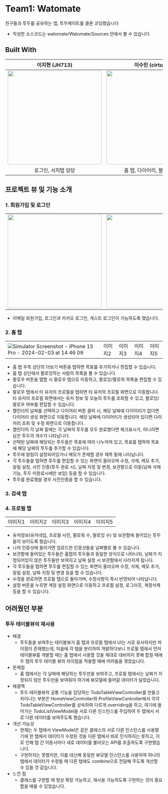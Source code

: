 # Team1: Watomate

친구들과 투두를 공유하는 앱, 투두메이트를 클론 코딩했습니다

- 작성한 소스코드는 watomate/Watomate/Sources 안에서 볼 수 있습니다


## Built With

| 이지현 (JH713) | 이수민 (cirtuare) | 권현구 (h9kwon) |
| :----------------------------------------: | :---------------------------------: | :---------------------------------: |
| <img src="https://github.com/wafflestudio21-5/team1-iOS/assets/86519350/b4ab62ab-37e8-465a-b51b-3d5c758ade14" width="300px"> | <img src="" width="300px"> | <img src="" width="300px"> |
| 로그인, 서치탭 담당 | 홈 탭, 다이어리, 팔로우 담당 | 프로필 탭, 투두리스트 담당 |

## 프로젝트 뷰 및 기능 소개 

### 1. 회원가입 및 로그인

| | | |
|---|---|---|
| <img src="https://github.com/wafflestudio21-5/team1-iOS/assets/86519350/306f1a63-f533-44fb-9853-c90e1f32e1bf" width="300px"> | <img src="https://github.com/wafflestudio21-5/team1-iOS/assets/86519350/f39f8e0c-096b-4a45-a037-92da1ff2f4b0" width="300px"> | <img src="https://github.com/wafflestudio21-5/team1-iOS/assets/86519350/5ee02076-91df-4f1e-885e-49a7cb9ed090" width="300px"> |

- 이메일 회원가입, 로그인과 카카오 로그인, 게스트 로그인이 가능하도록 했습니다.

### 2. 홈 탭

| | | | | |
|---|---|---|---|---|
| ![Simulator Screenshot - iPhone 15 Pro - 2024-02-03 at 14 46 09](https://github.com/wafflestudio21-5/team1-iOS/assets/86866423/63a3876d-f862-456a-b892-12fd27dc72bd) | 이미지2 | 이미지3 | 이미지4 | 이미지5 |

- 홈 탭 우측 상단의 더보기 버튼을 탭하면 목표를 추가하거나 편집할 수 있습니다.
- 홈 탭 상단에서 팔로잉하는 사람의 목록을 볼 수 있습니다.
- 팔로우 버튼을 탭할 시 팔로우 탭으로 이동하고, 팔로잉/팔로워 목록을 편집할 수 있습니다.
- 팔로우 탭에서 타 유저의 프로필을 탭하면 타 유저의 프로필 화면으로 이동합니다. 타 유저의 프로필 화면에서는 유저 정보 및 오늘의 투두를 조회할 수 있고, 팔로잉/팔로우 여부를 편집할 수 있습니다.
- 캘린더의 날짜를 선택하고 다이어리 버튼 클릭 시, 해당 날짜에 다이어리가 없다면 다이어리 생성 화면으로 이동합니다. 해당 날짜에 다이어리가 생성되어 있다면 다이어리 조회 및 수정 화면으로 이동합니다.
- 캘린더의 각 날짜 밑에는 각 날짜의 투두를 모두 완료했다면 체크표시가, 아니라면 남은 투두의 개수가 나타납니다.
- 선택된 날짜에 해당되는 투두들은 목표에 따라 나누어져 있고, 목표를 탭하여 목표에 해당 날짜의 투두를 추가할 수 있습니다.
- 투두에 알림이 설정되어있거나 메모가 존재할 경우 제목 밑에 나타납니다.
- 각 투두들을 탭하면 투두를 편집할 수 있는 화면이 올라오며 수정, 삭제, 메모 추가, 알림 설정, 사진 인증(투두 완료 시), 날짜 지정 및 변경, 보관함으로 이동(날짜 삭제 기능, 투두 미완료시에만 보임) 등을 할 수 있습니다.
- 투두를 완료했을 경우 사진인증을 할 수 있습니다.

### 3. 검색 탭


### 4. 프로필 탭

| | | | | |
|---|---|---|---|---|
| 이미지1 | 이미지2 | 이미지3 | 이미지4 | 이미지5 |

- 유저정보(유저네임, 프로필 사진, 팔로워 수, 팔로잉 수) 및 보관함에 들어있는 투두들이 보이도록 했습니다.
- 나의 인증샷에 들어가면 업로드한 인증샷들을 날짜별로 볼 수 있습니다.
- 보관함에 들어있는 투두들은 홈탭의 투두들과 동일한 양식으로 나타나되, 날짜가 지정되어있지 않은 투두들만 보여지고 날짜 설정 시 보관함에서 사라지게 됩니다.
- 각 투두들을 탭하면 투두를 편집할 수 있는 화면이 올라오며 수정, 삭제, 메모 추가, 알림 설정, 날짜 지정 및 변경 등을 할 수 있습니다.
- 수정을 완료하면 프로필 탭으로 돌아가며, 수정사항이 즉시 반영되어 나타납니다.
- 설정 버튼을 누르면 계정 설정 화면으로 이동하고 프로필 설정, 로그아웃, 계정삭제 등을 할 수 있습니다.



## 어려웠던 부분

### 투두 테이블뷰의 재사용
- 배경
  - 투두들을 보여주는 테이블뷰가 홈 탭과 프로필 탭에서 UI는 서로 유사하지만 차이점이 존재했는데, 처음에 각 탭을 분리하여 개발하다보니 프로필 탭에서 먼저 테이블뷰를 개발할 때는 홈 탭에서 사용할 것을 제대로 대비하지 못해 합칠 때에 두 탭의 투두 테이블 뷰의 차이점을 적용할 때에 어려움을 겪었습니다.
- 문제점
  - 홈 탭에서는 각 날짜에 해당하는 투두만을 보여주고, 프로필 탭에서는 날짜가 지정되지 않은 투두만을 보여줘야 하기에 뷰모델에 들어갈 데이터가 달랐습니다.
- 해결책
  - 투두 테이블뷰의 공통 기능을 담당하는 TodoTableViewController를 만들고 차이나는 부분은 HomeViewController와 ProfileViewController에서 각각 TodoTableViewController를 상속하여 다르게 overriding을 하고, 여기에 들어가는 TodoListViewModel을 서로 다른 인스턴스를 주입하여 두 탭에서 서로 다른 데이터를 보여주도록 했습니다.
- 개선 가능성
  - 현재는 두 탭에서 ViewModel은 같은 클래스의 서로 다른 인스턴스를 사용했기에 한 탭에서 데이터가 수정된 것을 다른 탭에서 바로 인식하지는 못하고, 이로 인해 탭 간 이동시마다 새로 데이터를 불러오는 API를 호출하도록 구현했습니다.
  - 구현하지는 못했지만, 이를 대신해 동일한 뷰모델 인스턴스를 사용하여 하나의 탭에서 데이터가 수정될 때 다른 탭에도 combine으로 전달해 주도록 개선할 수 있을 것 같습니다.
- 느낀 점
  - 클래스를 구현할 때 항상 확장 가능하고, 재사용 가능하도록 구현하는 것이 중요함을 배울 수 있었습니다.
